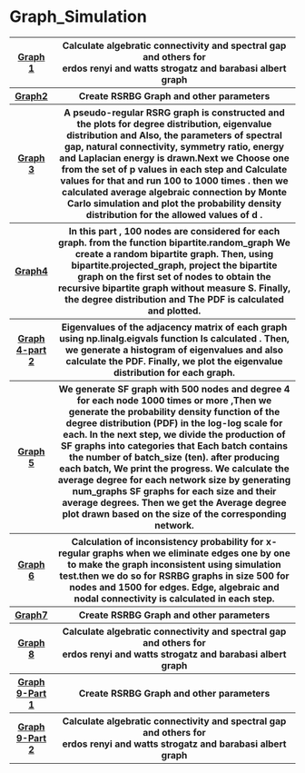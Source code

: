 # Graph_Simulation

<table style="width:100%">
 <tr>
    <th><a href="https://github.com/nawidadkhah/Graph_Simulation/blob/main/Graph_Q1.ipynb">Graph 1</a></th>
    <th>Calculate algebratic connectivity and spectral gap and others for<br> erdos renyi and watts strogatz and barabasi albert graph</th>
  </tr>
   <tr>
     <th> <a href="https://github.com/nawidadkhah/Graph_Simulation/blob/main/Graph_Q2.ipynb">Graph2</a></th>
    <th>Create RSRBG Graph and other parameters</th>
  </tr>
   <tr>
    <th><a href="https://github.com/nawidadkhah/Graph_Simulation/blob/main/Graph_Q3.ipynb">Graph 3</a></th>
    <th>A pseudo-regular RSRG graph is constructed and the plots for degree distribution, eigenvalue distribution and Also, the parameters of spectral gap, natural connectivity, symmetry ratio, energy and Laplacian energy  is drawn.Next we Choose one from the set of p values in each step and Calculate values for that and run 100 to 1000 times . then we calculated average algebraic connection by Monte Carlo simulation and plot the probability density distribution for the allowed values of d .</th>
  </tr>
    <tr>
     <th> <a href="https://github.com/nawidadkhah/Graph_Simulation/blob/main/4.py">Graph4</a></th>
    <th>In this part , 100 nodes are considered for each graph. from the function bipartite.random_graph We create a random bipartite graph. Then, using bipartite.projected_graph, project the bipartite graph on the first set of nodes to obtain the recursive bipartite graph without measure S. Finally, the degree distribution and The PDF is calculated and plotted.</th>
  </tr>
 <tr>
    <th><a href="https://github.com/nawidadkhah/Graph_Simulation/blob/main/4-eigenvalue and degree distirbution plots.py">Graph 4-part 2</a></th>
    <th>Eigenvalues of the adjacency matrix of each graph using np.linalg.eigvals function Is calculated . Then, we generate a histogram of eigenvalues and also calculate the PDF. Finally, we plot the eigenvalue distribution for each graph.</th>
  </tr>
 <tr>
    <th><a href="https://github.com/nawidadkhah/Graph_Simulation/blob/main/5.py">Graph 5</a></th>
    <th>We generate SF graph with 500 nodes and degree 4 for each node 1000 times or more ,Then we generate the probability density function of the degree distribution (PDF) in the log-log scale for each. In the next step, we divide the production of SF graphs into categories that Each batch contains the number of batch_size  (ten).  after producing each batch, We print the progress. We calculate the average degree for each network size by generating num_graphs SF graphs for each size and their average degrees. Then  we get the Average degree plot drawn based on the size of the corresponding network.</th>
  </tr>
  <tr>
    <th><a href="https://github.com/nawidadkhah/Graph_Simulation/blob/main/Graph_Q6.ipynb">Graph 6</a></th>
    <th>Calculation of inconsistency probability for x-regular graphs when we eliminate edges one by one to make the graph inconsistent using simulation test.then we do so for RSRBG graphs in size 500 for nodes and 1500 for edges. Edge, algebraic and nodal connectivity is calculated in each step.</th>
  </tr>
 <tr>
     <th> <a href="https://github.com/nawidadkhah/Graph_Simulation/blob/main/Graph_Q7.ipynb">Graph7</a></th>
    <th>Create RSRBG Graph and other parameters</th>
  </tr>
 <tr>
    <th><a href="https://github.com/nawidadkhah/Graph_Simulation/blob/main/Graph_Q8.ipynb">Graph 8</a></th>
    <th>Calculate algebratic connectivity and spectral gap and others for<br> erdos renyi and watts strogatz and barabasi albert graph</th>
  </tr>
 <tr>
     <th> <a href="https://github.com/nawidadkhah/Graph_Simulation/blob/main/9-1.py">Graph 9-Part 1</a></th>
    <th>Create RSRBG Graph and other parameters</th>
  </tr>
 <tr>
    <th><a href="https://github.com/nawidadkhah/Graph_Simulation/blob/main/9.py">Graph 9-Part 2</a></th>
    <th>Calculate algebratic connectivity and spectral gap and others for<br> erdos renyi and watts strogatz and barabasi albert graph</th>
  </tr>
</table>
